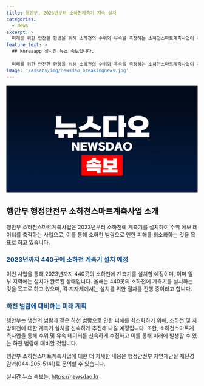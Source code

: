 ```yaml
---
title: 행안부, 2023년부터 소하천계측기 지속 설치
categories:
  - News
excerpt: >
  미래를 위한 안전한 환경을 위해 소하천의 수위와 유속을 측정하는 소하천스마트계측사업이 추진 중이다. 올해 440곳에 설치할 예정이지만 아직 한 곳도 완료되지 않았다. 이에 따라 최근 냉천의 범람으로 8명이 사망한 사고를 겪었으며, 행안부는 하천범람 피해 최소화를 위해 빠른 설치를 약속하고 있다. (출처: 정책브리핑 www.korea.kr)
feature_text: >
  ## koreaapp 실시간 뉴스 속보입니다.

  미래를 위한 안전한 환경을 위해 소하천의 수위와 유속을 측정하는 소하천스마트계측사업이 추진 중이다. 올해 440곳에 설치할 예정이지만 아직 한 곳도 완료되지 않았다. 이에 따라 최근 냉천의 범람으로 8명이 사망한 사고를 겪었으며, 행안부는 하천범람 피해 최소화를 위해 빠른 설치를 약속하고 있다. (출처: 정책브리핑 www.korea.kr)
image: '/assets/img/newsdao_breakingnews.jpg'
---
```


<p><img src="/assets/img/newsdao_breakingnews.jpg" alt="koreaapp 속보" /></p>

<h2 data-ke-size="size26">행안부 행정안전부 소하천스마트계측사업 소개</h2>

<p>행안부 소하천스마트계측사업은 2023년부터 소하천에 계측기를 설치하여 수위 예보 데이터를 축적하는 사업으로, 이를 통해 소하천 범람으로 인한 피해를 최소화하는 것을 목표로 하고 있습니다.</p>

<h3><b><span style="color: #1a5490;">2023년까지 440곳에 소하천 계측기 설치 예정</span></b></h3>

<p>이번 사업을 통해 2023년까지 440곳의 소하천에 계측기를 설치할 예정이며, 이미 일부 지역에는 설치가 완료된 상태입니다. 올해는 440곳의 소하천에 계측기를 설치하는 것을 목표로 하고 있으며, 각 지자체에서는 설치를 위한 절차를 진행 중이라고 합니다.</p>

<h3><b><span style="color: #1a5490;">하천 범람에 대비하는 미래 계획</span></b></h3>

<p>행안부는 냉천의 범람과 같은 하천 범람으로 인한 피해를 최소화하기 위해, 소하천 및 지방하천에 대한 계측기 설치를 신속하게 추진해 나갈 예정입니다. 또한, 소하천스마트계측사업을 통해 수위 및 유속 데이터를 신속하게 수집하고 이를 통해 미래에 발생할 수 있는 하천 범람에 대비할 것입니다.</p>

<p>행안부 소하천스마트계측사업에 대한 더 자세한 내용은 행정안전부 자연재난실 재난경감과(044-205-5141)로 문의할 수 있습니다.</p>
실시간 뉴스 속보는, <a href="https://newsdao.kr" rel="dofollow">https://newsdao.kr</a>


